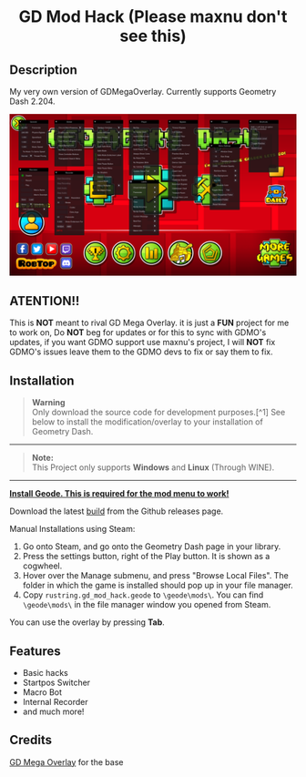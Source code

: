 <div align="center">

# GD Mod Hack (Please maxnu don't see this)

<div align="left">

## Description

My very own version of GDMegaOverlay. Currently supports Geometry Dash 2.204.

![Menu screen](/img/screen.png)

## ATENTION!!

This is **NOT** meant to rival GD Mega Overlay. it is just a **FUN** project for me to work on, Do **NOT** beg for updates or for this to sync with GDMO's updates, if you want GDMO support use maxnu's project, I will **NOT** fix GDMO's issues leave them to the GDMO devs to fix or say them to fix.

## Installation

> **Warning** <br>
> Only download the source code for development purposes.[^1] See below to install the modification/overlay to your installation of Geometry Dash.
---
> **Note:** <br>
> This Project only supports **Windows** and **Linux** (Through WINE).
---
[**Install Geode. This is required for the mod menu to work!**](https://geode-sdk.org/install/)

Download the latest [build](https://github.com/Rustring/GDModHack/releases) from the Github releases page. <br>

Manual Installations using Steam:
1. Go onto Steam, and go onto the Geometry Dash page in your library.
2. Press the settings button, right of the Play button. It is shown as a cogwheel.
3. Hover over the Manage submenu, and press "Browse Local Files". The folder in which the game is installed should pop up in your file manager.
4. Copy `rustring.gd_mod_hack.geode` to `\geode\mods\`. You can find `\geode\mods\` in the file manager window you opened from Steam.

You can use the overlay by pressing **Tab**.

## Features

* Basic hacks
* Startpos Switcher
* Macro Bot
* Internal Recorder
* and much more!

## Credits

[GD Mega Overlay](https://github.com/maxnut/GDMegaOverlay) for the base

